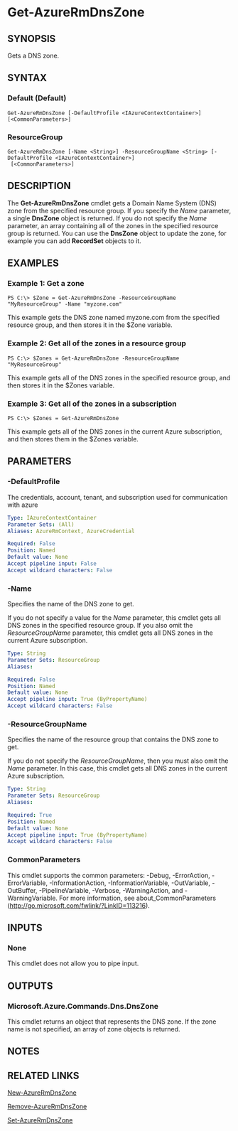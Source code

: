 ﻿---
external help file: Microsoft.Azure.Commands.Dns.dll-Help.xml
Module Name: AzureRM.Dns
ms.assetid: B831ABE6-348C-4DD6-9295-18D23A1FDF63
online version: https://docs.microsoft.com/en-us/powershell/module/azurerm.dns/get-azurermdnszone
schema: 2.0.0
---

# Get-AzureRmDnsZone

## SYNOPSIS
Gets a DNS zone.

## SYNTAX

### Default (Default)
```
Get-AzureRmDnsZone [-DefaultProfile <IAzureContextContainer>] [<CommonParameters>]
```

### ResourceGroup
```
Get-AzureRmDnsZone [-Name <String>] -ResourceGroupName <String> [-DefaultProfile <IAzureContextContainer>]
 [<CommonParameters>]
```

## DESCRIPTION
The **Get-AzureRmDnsZone** cmdlet gets a Domain Name System (DNS) zone from the specified resource group.
If you specify the *Name* parameter, a single **DnsZone** object is returned.
If you do not specify the *Name* parameter, an array containing all of the zones in the specified resource group is returned.
You can use the **DnsZone** object to update the zone, for example you can add **RecordSet** objects to it.

## EXAMPLES

### Example 1: Get a zone
```
PS C:\> $Zone = Get-AzureRmDnsZone -ResourceGroupName "MyResourceGroup" -Name "myzone.com"
```

This example gets the DNS zone named myzone.com from the specified resource group, and then stores it in the $Zone variable.

### Example 2: Get all of the zones in a resource group
```
PS C:\> $Zones = Get-AzureRmDnsZone -ResourceGroupName "MyResourceGroup"
```

This example gets all of the DNS zones in the specified resource group, and then stores it in the $Zones variable.

### Example 3: Get all of the zones in a subscription
```
PS C:\> $Zones = Get-AzureRmDnsZone
```

This example gets all of the DNS zones in the current Azure subscription, and then stores them in the $Zones variable.

## PARAMETERS

### -DefaultProfile
The credentials, account, tenant, and subscription used for communication with azure

```yaml
Type: IAzureContextContainer
Parameter Sets: (All)
Aliases: AzureRmContext, AzureCredential

Required: False
Position: Named
Default value: None
Accept pipeline input: False
Accept wildcard characters: False
```

### -Name
Specifies the name of the DNS zone to get.

If you do not specify a value for the *Name* parameter, this cmdlet gets all DNS zones in the specified resource group.
If you also omit the *ResourceGroupName* parameter, this cmdlet gets all DNS zones in the current Azure subscription.

```yaml
Type: String
Parameter Sets: ResourceGroup
Aliases: 

Required: False
Position: Named
Default value: None
Accept pipeline input: True (ByPropertyName)
Accept wildcard characters: False
```

### -ResourceGroupName
Specifies the name of the resource group that contains the DNS zone to get.

If you do not specify the *ResourceGroupName*, then you must also omit the *Name* parameter.
In this case, this cmdlet gets all DNS zones in the current Azure subscription.

```yaml
Type: String
Parameter Sets: ResourceGroup
Aliases: 

Required: True
Position: Named
Default value: None
Accept pipeline input: True (ByPropertyName)
Accept wildcard characters: False
```

### CommonParameters
This cmdlet supports the common parameters: -Debug, -ErrorAction, -ErrorVariable, -InformationAction, -InformationVariable, -OutVariable, -OutBuffer, -PipelineVariable, -Verbose, -WarningAction, and -WarningVariable. For more information, see about_CommonParameters (http://go.microsoft.com/fwlink/?LinkID=113216).

## INPUTS

### None
This cmdlet does not allow you to pipe input.

## OUTPUTS

### Microsoft.Azure.Commands.Dns.DnsZone
This cmdlet returns an object that represents the DNS zone.
If the zone name is not specified, an array of zone objects is returned.

## NOTES

## RELATED LINKS

[New-AzureRmDnsZone](./New-AzureRmDnsZone.md)

[Remove-AzureRmDnsZone](./Remove-AzureRmDnsZone.md)

[Set-AzureRmDnsZone](./Set-AzureRmDnsZone.md)

